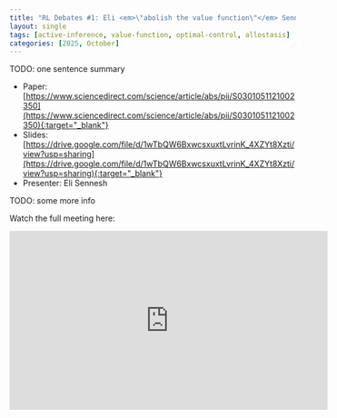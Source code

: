 ```yaml
---
title: "RL Debates #1: Eli <em>\"abolish the value function\"</em> Sennesh"
layout: single
tags: [active-inference, value-function, optimal-control, allostasis]
categories: [2025, October]
---
```


TODO: one sentence summary

- Paper: [https://www.sciencedirect.com/science/article/abs/pii/S0301051121002350](https://www.sciencedirect.com/science/article/abs/pii/S0301051121002350){:target="_blank"}
- Slides: [https://drive.google.com/file/d/1wTbQW6BxwcsxuxtLvrinK_4XZYt8Xzti/view?usp=sharing](https://drive.google.com/file/d/1wTbQW6BxwcsxuxtLvrinK_4XZYt8Xzti/view?usp=sharing){:target="_blank"}
- Presenter: Eli Sennesh

TODO: some more info

Watch the full meeting here:

<iframe width="560" height="315" src="https://www.youtube.com/embed/E0A0v53SeQU?si=UfD5_BGD8B8-TFNP" title="YouTube video player" frameborder="0" allow="accelerometer; autoplay; clipboard-write; encrypted-media; gyroscope; picture-in-picture; web-share" referrerpolicy="strict-origin-when-cross-origin" allowfullscreen></iframe>